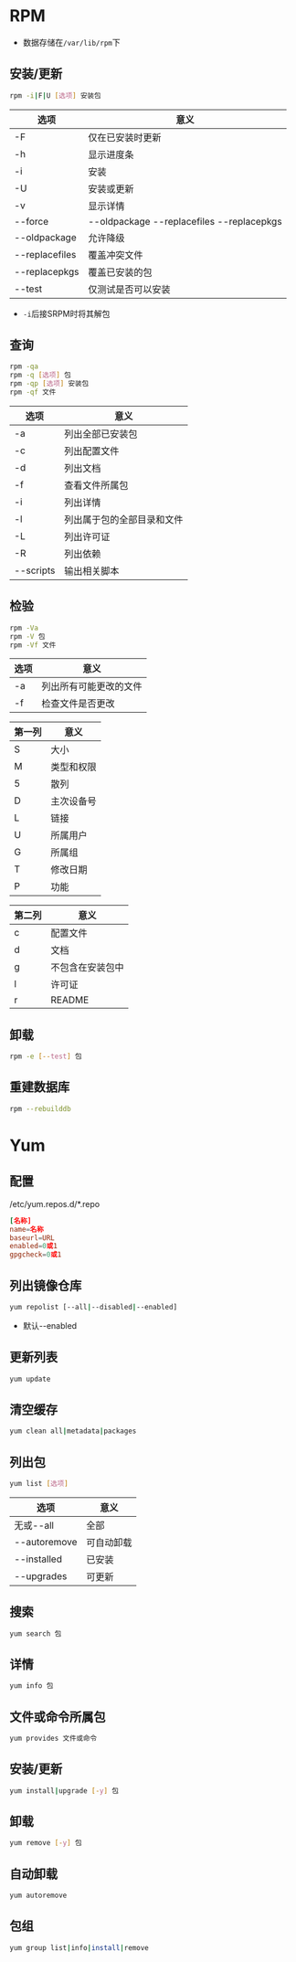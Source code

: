 # RPM
* 数据存储在`/var/lib/rpm`下
## 安装/更新
```sh
rpm -i|F|U [选项] 安装包
```
选项|意义
-|-
-F|仅在已安装时更新
-h|显示进度条
-i|安装
-U|安装或更新
-v|显示详情
--force|--oldpackage --replacefiles --replacepkgs
--oldpackage|允许降级
--replacefiles|覆盖冲突文件
--replacepkgs|覆盖已安装的包
--test|仅测试是否可以安装
* `-i`后接SRPM时将其解包
## 查询
```sh
rpm -qa
rpm -q [选项] 包
rpm -qp [选项] 安装包
rpm -qf 文件
```
选项|意义
-|-
-a|列出全部已安装包
-c|列出配置文件
-d|列出文档
-f|查看文件所属包
-i|列出详情
-l|列出属于包的全部目录和文件
-L|列出许可证
-R|列出依赖
--scripts|输出相关脚本
## 检验
```sh
rpm -Va
rpm -V 包
rpm -Vf 文件
```
选项|意义
-|-
-a|列出所有可能更改的文件
-f|检查文件是否更改

第一列|意义
-|-
S|大小
M|类型和权限
5|散列
D|主次设备号
L|链接
U|所属用户
G|所属组
T|修改日期
P|功能

第二列|意义
-|-
c|配置文件
d|文档
g|不包含在安装包中
l|许可证
r|README
## 卸载
```sh
rpm -e [--test] 包
```
## 重建数据库
```sh
rpm --rebuilddb
```
# Yum
## 配置
/etc/yum.repos.d/*.repo
```conf
[名称]
name=名称
baseurl=URL
enabled=0或1
gpgcheck=0或1
```
## 列出镜像仓库
```sh
yum repolist [--all|--disabled|--enabled]
```
* 默认--enabled
## 更新列表
```sh
yum update
```
## 清空缓存
```sh
yum clean all|metadata|packages
```
## 列出包
```sh
yum list [选项]
```
选项|意义
-|-
无或--all|全部
--autoremove|可自动卸载
--installed|已安装
--upgrades|可更新
## 搜索
```sh
yum search 包
```
## 详情
```sh
yum info 包
```
## 文件或命令所属包
```sh
yum provides 文件或命令
```
## 安装/更新
```sh
yum install|upgrade [-y] 包
```
## 卸载
```sh
yum remove [-y] 包
```
## 自动卸载
```sh
yum autoremove
```
## 包组
```sh
yum group list|info|install|remove
```
